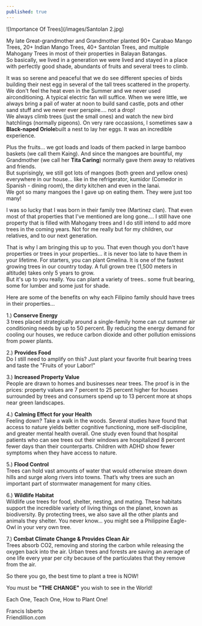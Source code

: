 ```yaml
---
published: true
---
```

![Importance Of Trees](/images/Santolan 2.jpg)

My late Great-grandmother and Grandmother planted 90+ Carabao Mango Trees, 20+ Indian Mango Trees, 40+ Santolan Trees, and multiple Mahogany Trees in most of their properties in Balayan Batangas.   
So basically, we lived in a generation we were lived and stayed in a place with perfectly good shade, abundants of fruits and several trees to climb. 

It was so serene and peaceful that we do see different species of birds building their nest egg in several of the tall trees scattered in the property.   
We don't feel the heat even in the Summer and we never used airconditioning. A typical electric fan will suffice. When we were little, we always bring a pail of water at noon to build sand castle, pots and other sand stuff and we never ever perspire.... not a drop!   
We always climb trees (just the small ones) and watch the new bird hatchlings (normally pigeons).   On very rare occassions, I sometimes saw a **Black-naped Oriole**built a nest to lay her eggs. It was an incredible experience.

Plus the fruits... we got loads and loads of them packed in large bamboo baskets (we call them Kaing). And since the mangoes are bountiful, my Grandmother (we call her **Tita Caring**) normally gave them away to relatives and friends.   
But suprisingly, we still got lots of mangoes (both green and yellow ones) everywhere in our house... like in the refrigerator, kumidor (Comedor in Spanish - dining room), the dirty kitchen and even in the lanai.   
We got so many mangoes the I gave up on eating them. They were just too many! 

I was so lucky that I was born in their family tree (Martinez clan). That even most of that properties that I've mentioned are long gone.... I still have one property that is filled with Mahogany trees and I do still intend to add more trees in the coming years. Not for me really but for my children, our relatives, and to our next generation.

That is why I am bringing this up to you. That even though you don't have properties or trees in your properties... it is never too late to have them in your lifetime. For starters, you can plant Gmelina. 
It is one of the fastest growing trees in our country today. A full grown tree (1,500 meters in altitude) takes only 5 years to grow.   
But it's up to you really. You can plant a variety of trees.. some fruit bearing, some for lumber and some just for shade.

Here are some of the benefits on why each Filipino family should have trees in their properties...

1.) **Conserve Energy**   
3 trees placed strategically around a single-family home can cut summer air conditioning needs by up to 50 percent. By reducing the energy demand for cooling our houses, we reduce carbon dioxide and other pollution emissions from power plants.

2.) **Provides Food**   
Do I still need to amplify on this? Just plant your favorite fruit bearing trees and taste the "Fruits of your Labor!"

3.) **Increased Property Value**   
People are drawn to homes and businesses near trees. The proof is in the prices: property values are 7 percent to 25 percent higher for houses surrounded by trees and consumers spend up to 13 percent more at shops near green landscapes. 

4.) **Calming Effect for your Health**   
Feeling down? Take a walk in the woods. Several studies have found that access to nature yields better cognitive functioning, more self-discipline, and greater mental health overall. One study even found that hospital patients who can see trees out their windows are hospitalized 8 percent fewer days than their counterparts. Children with ADHD show fewer symptoms when they have access to nature. 

5.) **Flood Control**   
Trees can hold vast amounts of water that would otherwise stream down hills and surge along rivers into towns. That’s why trees are such an important part of stormwater management for many cities.

6.) **Wildlife Habitat**   
Wildlife use trees for food, shelter, nesting, and mating. These habitats support the incredible variety of living things on the planet, known as biodiversity. By protecting trees, we also save all the other plants and animals they shelter. You never know...  you might see a Philippine Eagle-Owl in your very own tree.

7.) **Combat Climate Change & Provides Clean Air**   
Trees absorb CO2, removing and storing the carbon while releasing the oxygen back into the air.  Urban trees and forests are saving an average of one life every year per city because of the particulates that they remove from the air.


So there you go, the best time to plant a tree is NOW!   

You must be **"THE CHANGE"** you wish to see in the World!

Each One, Teach One, How to Plant One!


Francis Isberto   
Friendillion.com


